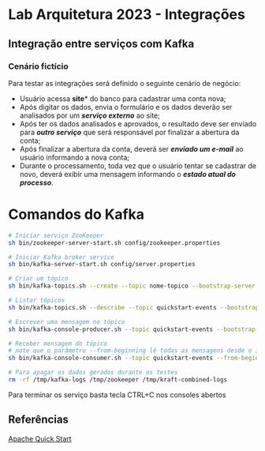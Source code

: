 # Lab Arquitetura 2023 - Integrações
## Integração entre serviços com **Kafka**

### Cenário fictício
Para testar as integrações será definido o seguinte cenário de negócio:

- Usuário acessa **site*** do banco para cadastrar uma conta nova;
- Após digitar os dados, envia o formulário e os dados deverão ser analisados por um ***serviço externo*** ao site;
- Após ter os dados analisados e aprovados, o resultado deve ser enviado para ***outro serviço*** que será responsável
        por finalizar a abertura da conta;
- Após finalizar a abertura da conta, deverá ser ***enviado um e-mail*** ao usuário informando a nova conta;
- Durante o processamento, toda vez que o usuário tentar se cadastrar de novo, deverá exibir uma mensagem informando o ***estado atual do processo***.



# Comandos do Kafka

``` bash
# Iniciar serviço ZooKeeper
sh bin/zookeeper-server-start.sh config/zookeeper.properties

# Iniciar Kafka broker service
sh bin/kafka-server-start.sh config/server.properties

# Criar um tópico
sh bin/kafka-topics.sh --create --topic nome-topico --bootstrap-server localhost:9092

# Listar tópicos
sh bin/kafka-topics.sh --describe --topic quickstart-events --bootstrap-server localhost:9092

# Escrever uma mensagem no tópico
sh bin/kafka-console-producer.sh --topic quickstart-events --bootstrap-server localhost:9092

# Receber mensagem do tópico
# note que o parâmetro --from-beginning lê todas as mensagens desde o início
sh bin/kafka-console-consumer.sh --topic quickstart-events --from-beginning --bootstrap-server localhost:9092

# Para apagar os dados gerados durante os testes
rm -rf /tmp/kafka-logs /tmp/zookeeper /tmp/kraft-combined-logs
```

Para terminar os serviço basta tecla CTRL+C nos consoles abertos

## Referências
[Apache Quick Start](https://kafka.apache.org/quickstart)
